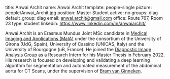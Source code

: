 title: Anwai Archit
name: Anwai Archit
template: people-single
picture: people/Anwai_Archit.jpg
position: Master Student
active: no
groups: diag
default_group: diag
email: anwai.archit@gmail.com
office: Route 767, Room 23
type: student
linkedin: https://www.linkedin.com/in/anwaiarchit/

Anwai Archit is an Erasmus Mundus Joint MSc candidate in [Medical Imaging and Applications (MaIA)](https://maiamaster.udg.edu/) under the consortium of the University of Girona (UdG, Spain), University of Cassino (UNICAS, Italy) and the University of Bourgogne (uB, France). He joined the [Diagnostic Image Analysis Group](https://www.diagnijmegen.nl/) as a Research Intern for his Master Thesis in February 2022. His research is focused on developing and validating a deep learning algorithm for segmentation and automated measurement of the abdominal aorta for CT Scans, under the supervision of [Bram van Ginneken](https://www.diagnijmegen.nl/people/bram-van-ginneken/).
